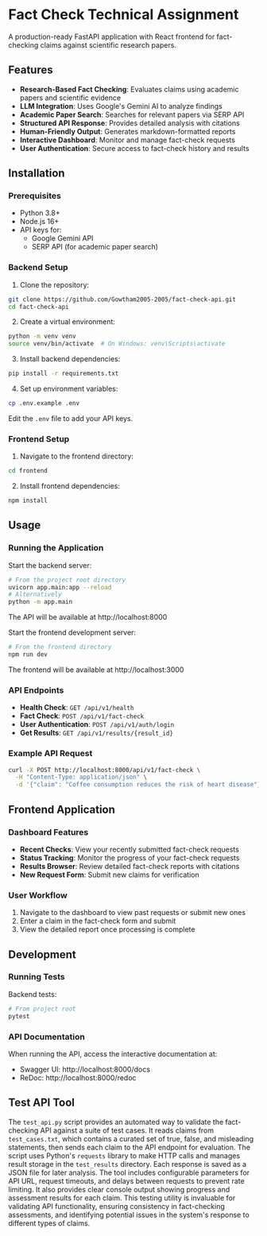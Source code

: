 # Fact Check Technical Assignment

A production-ready FastAPI application with React frontend for fact-checking claims against scientific research papers.

## Features

- **Research-Based Fact Checking**: Evaluates claims using academic papers and scientific evidence
- **LLM Integration**: Uses Google's Gemini AI to analyze findings
- **Academic Paper Search**: Searches for relevant papers via SERP API
- **Structured API Response**: Provides detailed analysis with citations
- **Human-Friendly Output**: Generates markdown-formatted reports
- **Interactive Dashboard**: Monitor and manage fact-check requests
- **User Authentication**: Secure access to fact-check history and results

## Installation

### Prerequisites

- Python 3.8+
- Node.js 16+
- API keys for:
  - Google Gemini API
  - SERP API (for academic paper search)

### Backend Setup

1. Clone the repository:

```bash
git clone https://github.com/Gowtham2005-2005/fact-check-api.git
cd fact-check-api
```

2. Create a virtual environment:

```bash
python -m venv venv
source venv/bin/activate  # On Windows: venv\Scripts\activate
```

3. Install backend dependencies:

```bash
pip install -r requirements.txt
```

4. Set up environment variables:

```bash
cp .env.example .env
```

Edit the `.env` file to add your API keys.

### Frontend Setup

1. Navigate to the frontend directory:

```bash
cd frontend
```

2. Install frontend dependencies:

```bash
npm install
```

## Usage

### Running the Application

Start the backend server:

```bash
# From the project root directory
uvicorn app.main:app --reload
# Alternatively
python -m app.main
```

The API will be available at http://localhost:8000

Start the frontend development server:

```bash
# From the frontend directory
npm run dev
```

The frontend will be available at http://localhost:3000

### API Endpoints

- **Health Check**: `GET /api/v1/health`
- **Fact Check**: `POST /api/v1/fact-check`
- **User Authentication**: `POST /api/v1/auth/login`
- **Get Results**: `GET /api/v1/results/{result_id}`

### Example API Request

```bash
curl -X POST http://localhost:8000/api/v1/fact-check \
  -H "Content-Type: application/json" \
  -d '{"claim": "Coffee consumption reduces the risk of heart disease"}'
```

## Frontend Application

### Dashboard Features

- **Recent Checks**: View your recently submitted fact-check requests
- **Status Tracking**: Monitor the progress of your fact-check requests
- **Results Browser**: Review detailed fact-check reports with citations
- **New Request Form**: Submit new claims for verification

### User Workflow

1. Navigate to the dashboard to view past requests or submit new ones
2. Enter a claim in the fact-check form and submit
3. View the detailed report once processing is complete

## Development

### Running Tests

Backend tests:

```bash
# From project root
pytest
```

### API Documentation

When running the API, access the interactive documentation at:

- Swagger UI: http://localhost:8000/docs
- ReDoc: http://localhost:8000/redoc

## Test API Tool

The `test_api.py` script provides an automated way to validate the fact-checking API against a suite of test cases. It reads claims from `test_cases.txt`, which contains a curated set of true, false, and misleading statements, then sends each claim to the API endpoint for evaluation. The script uses Python's `requests` library to make HTTP calls and manages result storage in the `test_results` directory. Each response is saved as a JSON file for later analysis. The tool includes configurable parameters for API URL, request timeouts, and delays between requests to prevent rate limiting. It also provides clear console output showing progress and assessment results for each claim. This testing utility is invaluable for validating API functionality, ensuring consistency in fact-checking assessments, and identifying potential issues in the system's response to different types of claims.

